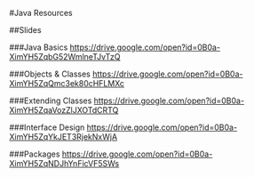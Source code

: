 #Java Resources

##Slides

###Java Basics
https://drive.google.com/open?id=0B0a-XimYH5ZqbG52WmlneTJvTzQ

###Objects & Classes
https://drive.google.com/open?id=0B0a-XimYH5ZqQmc3ek80cHFLMXc

###Extending Classes
https://drive.google.com/open?id=0B0a-XimYH5ZqaVozZlJXOTdCRTQ

###Interface Design
https://drive.google.com/open?id=0B0a-XimYH5ZqYkJET3RjekNxWjA

###Packages
https://drive.google.com/open?id=0B0a-XimYH5ZqNDJhYnFicVF5SWs
